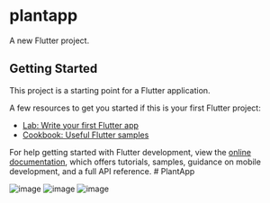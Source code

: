 # plantapp

A new Flutter project.

## Getting Started

This project is a starting point for a Flutter application.

A few resources to get you started if this is your first Flutter project:

- [Lab: Write your first Flutter app](https://docs.flutter.dev/get-started/codelab)
- [Cookbook: Useful Flutter samples](https://docs.flutter.dev/cookbook)

For help getting started with Flutter development, view the
[online documentation](https://docs.flutter.dev/), which offers tutorials,
samples, guidance on mobile development, and a full API reference.
#   P l a n t A p p 
 

![image](https://github.com/user-attachments/assets/0c519e53-f002-4c5c-8cce-a4c7ff5dce42)
![image](https://github.com/user-attachments/assets/afcc23e5-0643-4881-8bec-08aae2ae7ebb)
![image](https://github.com/user-attachments/assets/df5a38d3-c684-40da-b244-8aa53f6f71f8)

